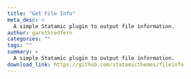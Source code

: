 ```yaml
---
title: "Get File Info"
meta_desc: >
  A simple Statamic plugin to output file information.
author: garethredfern
categories: ""
tags: ""
summary: >
  A simple Statamic plugin to output file information.
download_link: https://github.com/statamicthemes/fileinfo
---
```


